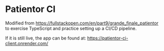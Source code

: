 # Patientor CI

Modified from https://fullstackopen.com/en/part9/grande_finale_patientor to exercise TypeScript and practice setting up a CI/CD pipeline.

If it is still live, the app can be found at: https://patientor-ci-client.onrender.com/
